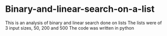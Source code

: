 # Binary-and-linear-search-on-a-list
This is an analysis of binary and linear search done on lists
The lists were of 3 input sizes, 50, 200 and 500
The code was written in python
